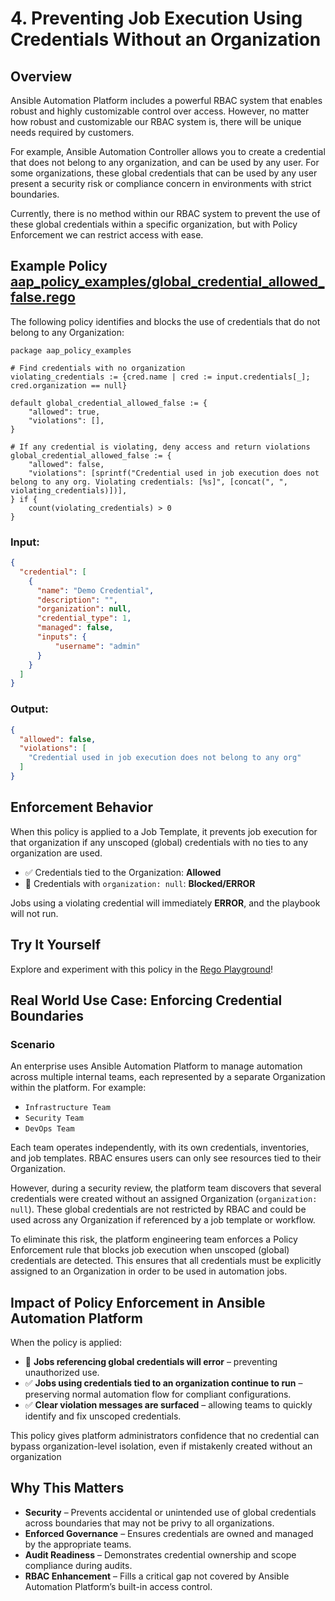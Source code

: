 # 4. Preventing Job Execution Using Credentials Without an Organization

## Overview

Ansible Automation Platform includes a powerful RBAC system that enables robust and highly customizable control over access. However, no matter how robust and customizable our RBAC system is, there will be unique needs required by customers.

For example, Ansible Automation Controller allows you to create a credential that does not belong to any organization, and can be used by any user. For some organizations, these global credentials that can be used by any user present a security risk or compliance concern in environments with strict boundaries.  

Currently, there is no method within our RBAC system to prevent the use of these global credentials within a specific organization, but with Policy Enforcement we can restrict access with ease.

## Example Policy [aap_policy_examples/global_credential_allowed_false.rego](aap_policy_examples/global_credential_allowed_false.rego)

The following policy identifies and blocks the use of credentials that do not belong to any Organization:

```rego
package aap_policy_examples

# Find credentials with no organization
violating_credentials := {cred.name | cred := input.credentials[_]; cred.organization == null}

default global_credential_allowed_false := {
	"allowed": true,
	"violations": [],
}

# If any credential is violating, deny access and return violations
global_credential_allowed_false := {
	"allowed": false,
	"violations": [sprintf("Credential used in job execution does not belong to any org. Violating credentials: [%s]", [concat(", ", violating_credentials)])],
} if {
	count(violating_credentials) > 0
}
```

### Input:

```json
{
  "credential": [
    {
      "name": "Demo Credential",
      "description": "",
      "organization": null,
      "credential_type": 1,
      "managed": false,
      "inputs": {
          "username": "admin"
      }
    }
  ]
}
```

###  Output:

```json
{
  "allowed": false,
  "violations": [
    "Credential used in job execution does not belong to any org"
  ]
}
```

## Enforcement Behavior

When this policy is applied to a Job Template, it prevents job execution for that organization if any unscoped (global) credentials with no ties to any organization are used.

- ✅ Credentials tied to the Organization: **Allowed**  
- 🚫 Credentials with `organization: null`: **Blocked/ERROR**

Jobs using a violating credential will immediately **ERROR**, and the playbook will not run.

## Try It Yourself

Explore and experiment with this policy in the [Rego Playground](https://play.openpolicyagent.org/p/pN0juD8foG)!

## Real World Use Case: Enforcing Credential Boundaries 

### Scenario

An enterprise uses Ansible Automation Platform to manage automation across multiple internal teams, each represented by a separate Organization within the platform. For example:

- `Infrastructure Team`
- `Security Team`
- `DevOps Team`

Each team operates independently, with its own credentials, inventories, and job templates. RBAC ensures users can only see resources tied to their Organization.

However, during a security review, the platform team discovers that several credentials were created without an assigned Organization (`organization: null`). These global credentials are not restricted by RBAC and could be used across any Organization if referenced by a job template or workflow.

To eliminate this risk, the platform engineering team enforces a Policy Enforcement rule that blocks job execution when unscoped (global) credentials are detected. This ensures that all credentials must be explicitly assigned to an Organization in order to be used in automation jobs.

## Impact of Policy Enforcement in Ansible Automation Platform

When the policy is applied:

- 🚫 **Jobs referencing global credentials will error** – preventing unauthorized use.
- ✅ **Jobs using credentials tied to an organization continue to run** – preserving normal automation flow for compliant configurations.
- ✅ **Clear violation messages are surfaced** – allowing teams to quickly identify and fix unscoped credentials.

This policy gives platform administrators confidence that no credential can bypass organization-level isolation, even if mistakenly created without an organization

## Why This Matters

- **Security** – Prevents accidental or unintended use of global credentials across boundaries that may not be privy to all organizations.
- **Enforced Governance** – Ensures credentials are owned and managed by the appropriate teams.
- **Audit Readiness** – Demonstrates credential ownership and scope compliance during audits.
- **RBAC Enhancement** – Fills a critical gap not covered by Ansible Automation Platform’s built-in access control.





